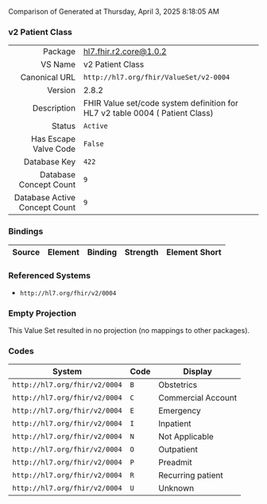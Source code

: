 Comparison of 
Generated at Thursday, April 3, 2025 8:18:05 AM

### v2 Patient Class

|      |     |
| ---: | --- |
| Package | hl7.fhir.r2.core@1.0.2 |
| VS Name | v2 Patient Class |
| Canonical URL | `http://hl7.org/fhir/ValueSet/v2-0004` |
| Version | 2.8.2 |
| Description | FHIR Value set/code system definition for HL7 v2 table 0004 ( Patient Class) |
| Status | `Active` |
| Has Escape Valve Code | `False` |
| Database Key | `422` |
| Database Concept Count | `9` |
| Database Active Concept Count | `9` |
### Bindings

| Source | Element | Binding | Strength | Element Short |
| ------ | ------- | ------- | -------- | ------------- |

### Referenced Systems

* `http://hl7.org/fhir/v2/0004`
### Empty Projection

This Value Set resulted in no projection (no mappings to other packages).

### Codes

| System | Code | Display |
| ------ | ---- | ------- |
| `http://hl7.org/fhir/v2/0004` | `B` | Obstetrics |
| `http://hl7.org/fhir/v2/0004` | `C` | Commercial Account |
| `http://hl7.org/fhir/v2/0004` | `E` | Emergency |
| `http://hl7.org/fhir/v2/0004` | `I` | Inpatient |
| `http://hl7.org/fhir/v2/0004` | `N` | Not Applicable |
| `http://hl7.org/fhir/v2/0004` | `O` | Outpatient |
| `http://hl7.org/fhir/v2/0004` | `P` | Preadmit |
| `http://hl7.org/fhir/v2/0004` | `R` | Recurring patient |
| `http://hl7.org/fhir/v2/0004` | `U` | Unknown |
